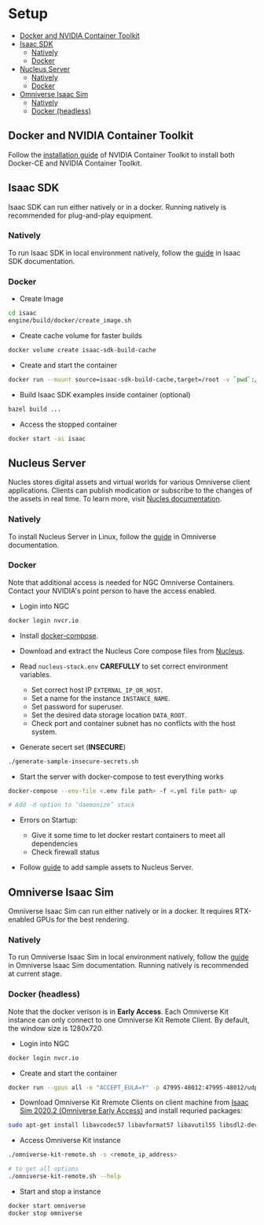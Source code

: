 # Setup <!-- omit in toc -->

- [Docker and NVIDIA Container Toolkit](#docker-and-nvidia-container-toolkit)
- [Isaac SDK](#isaac-sdk)
  - [Natively](#natively)
  - [Docker](#docker)
- [Nucleus Server](#nucleus-server)
  - [Natively](#natively-1)
  - [Docker](#docker-1)
- [Omniverse Isaac Sim](#omniverse-isaac-sim)
  - [Natively](#natively-2)
  - [Docker (headless)](#docker-headless)

## Docker and NVIDIA Container Toolkit
Follow the [installation guide](https://docs.nvidia.com/datacenter/cloud-native/container-toolkit/install-guide.html#docker) of NVIDIA Container Toolkit to install both Docker-CE and NVIDIA Container Toolkit.

## Isaac SDK
Isaac SDK can run either natively or in a docker. Running natively is recommended for plug-and-play equipment.

### Natively
To run Isaac SDK in local environment natively, follow the [guide](https://docs.nvidia.com/isaac/isaac/doc/setup.html) in Isaac SDK documentation.

### Docker
* Create Image
```bash
cd isaac
engine/build/docker/create_image.sh
```

* Create cache volume for faster builds
```bash
docker volume create isaac-sdk-build-cache
```

* Create and start the container
```bash
docker run --mount source=isaac-sdk-build-cache,target=/root -v `pwd`:/src/workspace -w /src/workspace -p 8888:8888 -p 3000:3000 --gpus all -it --name isaac isaacbuild:latest /bin/bash
```

* Build Isaac SDK examples inside container (optional)
```bash
bazel build ...
```

* Access the stopped container
```bash
docker start -ai isaac
```

## Nucleus Server
Nucles stores digital assets and virtual worlds for various Omniverse client applications. Clients can publish modication or subscribe to the changes of the assets in real time. To learn more, visit [Nucles documentation](https://docs.omniverse.nvidia.com/prod_nucleus/prod_nucleus/overview.html).

### Natively
To install Nucleus Server in Linux, follow the [guide](https://docs.omniverse.nvidia.com/app_isaacsim/app_isaacsim/setup.html#nucleus-installation) in Omniverse documentation.

### Docker
Note that additional access is needed for NGC Omniverse Containers. Contact your NVIDIA's point person to have the access enabled.

* Login into NGC
```bash
docker login nvcr.io
```

* Install [docker-compose](https://docs.docker.com/compose/install/).

* Download and extract the Nucleus Core compose files from [Nucleus](https://docs.omniverse.nvidia.com/prod_nucleus/prod_nucleus/docker/index.html).

* Read `nucleus-stack.env` **CAREFULLY** to set correct environment variables.
  * Set correct host IP `EXTERNAL_IP_OR_HOST`.
  * Set a name for the instance `INSTANCE_NAME`.
  * Set password for superuser.
  * Set the desired data storage location `DATA_ROOT`.
  * Check port and container subnet has no conflicts with the host system.

* Generate secert set (**INSECURE**)
```bash
./generate-sample-insecure-secrets.sh
```

* Start the server with docker-compose to test everything works
```bash
docker-compose --env-file <.env file path> -f <.yml file path> up

# Add -d option to ‘daemonize’ stack
```

* Errors on Startup:
  * Give it some time to let docker restart containers to meet all dependencies
  * Check firewall status

* Follow [guide](https://docs.omniverse.nvidia.com/app_isaacsim/app_isaacsim/setup.html#adding-samples-assets) to add sample assets to Nucleus Server.

## Omniverse Isaac Sim
Omniverse Isaac Sim can run either natively or in a docker. It requires RTX-enabled GPUs for the best rendering.

### Natively
To run Omniverse Isaac Sim in local environment natively, follow the [guide](https://docs.omniverse.nvidia.com/app_isaacsim/app_isaacsim/setup.html#local-workstation-deployment) in Omniverse Isaac Sim documentation. Running natively is recommended at current stage.

### Docker (headless)
Note that the docker verison is in **Early Access**. Each Omniverse Kit instance can only connect to one Omniverse Kit Remote Client. By default, the window size is 1280x720.

* Login into NGC
```bash
docker login nvcr.io
```

* Create and start the container
```bash
docker run --gpus all -e "ACCEPT_EULA=Y" -p 47995-48012:47995-48012/udp -p 47995-48012:47995-48012/tcp -p 49000-49007:49000-49007/tcp -p 49000-49007:49000-49007/udp -p 55000-55001:55000-55001 --name omniverse nvcr.io/nvidia/isaac-sim:2020.2_ea
```

* Download Omniverse Kit Rremote Clients on client machine from [Isaac Sim 2020.2 (Omniverse Early Access)](https://developer.nvidia.com/isaac-sim/download) and install requried packages:
```bash
sudo apt-get install libavcodec57 libavformat57 libavutil55 libsdl2-dev libsdl2-2.0-0
```

* Access Omniverse Kit instance
```bash
./omniverse-kit-remote.sh -s <remote_ip_address>

# to get all options
./omniverse-kit-remote.sh --help
```

* Start and stop a instance
```bash
docker start omniverse
docker stop omniverse
```
